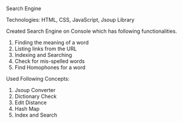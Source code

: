 Search Engine

Technologies: HTML, CSS, JavaScript, Jsoup Library

Created Search Engine on Console which has following functionalities.

1) Finding the meaning of a word
2) Listing links from the URL
3) Indexing and Searching
4) Check for mis-spelled words
5) Find Homophones for a word

Used Following Concepts:

1) Jsoup Converter
2) Dictionary Check
3) Edit Distance
4) Hash Map
5) Index and Search
